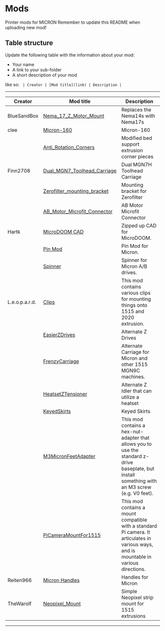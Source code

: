 # Mods

Printer mods for MICRON
Remember to update this README when uploading new mod!

## Table structure

Update the following table with the information about your mod:
- Your name
- A link to your sub-folder
- A short description of your mod

like so:
`
| Creator | [Mod title](link) | Description |`

---

| Creator | Mod title | Description |
| --- | --- | --- |
|BlueSandBox|[Nema_17_Z_Motor_Mount](https://github.com/hartk1213/Micron/tree/main/Mods/BlueSandBox/Nema_17_Z_Motor_Mount) | Replaces the Nema14s with Nema17s
|clee|[Micron-160](https://github.com/hartk1213/Micron/tree/main/Mods/clee) | Micron-160
||[Anti_Rotation_Corners](https://github.com/hartk1213/Micron/tree/main/Mods/TheWarolf/AntiRotationCorners) | Modified bed support extrusion corner pieces 
|Finn2708|[Dual_MGN7_Toolhead_Carriage](https://github.com/hartk1213/Micron/tree/main/Mods/Finn2708/Dual_MGN7_Toolhead_Carriage) | Dual MGN7H Toolhead Carriage 
||[Zerofilter_mounting_bracket](https://github.com/hartk1213/Micron/tree/main/Mods/Finn2708/Zerofilter_mounting_bracket) | Mounting bracket for Zerofilter 
||[AB_Motor_Microfit_Connector](https://github.com/hartk1213/Micron/tree/main/Mods/Finn2708/AB_Motor_Microfit_Connector) | AB Motor Microfit Connector
|Hartk|[MicroDOOM CAD](https://github.com/hartk1213/Micron/tree/main/Mods/Hartk) | Zipped up CAD for MicroDOOM.
||[Pin Mod](https://github.com/hartk1213/Micron/tree/main/Mods/Hartk/Pin_Mod/) | Pin Mod for Micron.
||[Spinner](https://github.com/hartk1213/Micron/tree/main/Mods/Hartk/Spinner) | Spinner for Micron A/B drives.
|L.e.o.p.a.r.d.|[Clips](https://github.com/hartk1213/Micron/tree/main/Mods/L.e.o.p.a.r.d./Clips) | This mod contains various clips for mounting things onto 1515 and 2020 extrusion.
||[EasierZDrives](https://github.com/hartk1213/Micron/tree/main/Mods/L.e.o.p.a.r.d./EasierZDrives) |  Alternate Z Drives
||[FrenzyCarriage](https://github.com/hartk1213/Micron/tree/main/Mods/L.e.o.p.a.r.d./FrenzyCarriage) | Alternate Carriage for Micron and other 1515 MGN9C machines.
||[HeatsetZTensioner](https://github.com/hartk1213/Micron/tree/main/Mods/L.e.o.p.a.r.d./HeatsetZTensioner) | Alternate Z Idler that can utilize a heatset
||[KeyedSkirts](https://github.com/hartk1213/Micron/tree/main/Mods/L.e.o.p.a.r.d./KeyedSkirts) | Keyed Skirts
||[M3MicronFeetAdapter](https://github.com/hartk1213/Micron/tree/main/Mods/L.e.o.p.a.r.d./M3MicronFeetAdapter) | This mod contains a hex-nut-adapter that allows you to use the standard z-drive baseplate, but install something with an M3 screw (e.g. V0 feet).
||[PiCameraMountFor1515](https://github.com/hartk1213/Micron/tree/main/Mods/L.e.o.p.a.r.d./PiCameraMountFor1515) | This mod contains a mount compatible with a standard Pi camera. It articulates in various ways, and is mountable in various directions.
|Reiten966|[Micron Handles](https://github.com/hartk1213/Micron/tree/main/Mods/Reiten966/Micron_Handles) | Handles for Micron
|TheWarolf|[Neopixel_Mount](https://github.com/hartk1213/Micron/tree/main/Mods/TheWarolf/UglyNeopixelMount) | Simple Neopixel strip mount for 1515 extrusions

---
